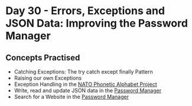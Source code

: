 # Day 30 - Errors, Exceptions and JSON Data: Improving the Password Manager
## Concepts Practised
- Catching Exceptions: The try catch except finally Pattern
- Raising our own Exceptions
- Exception Handling in the [NATO Phonetic Alphabet Project](https://github.com/mgiammal/100daysofcode/tree/main/day30/natoalphabet)
- Write, read and update JSON data in the [Password Manager](https://github.com/mgiammal/100daysofcode/tree/main/day30/pwmanager)
- Search for a Website in the [Password Manager](https://github.com/mgiammal/100daysofcode/tree/main/day30/pwmanager)